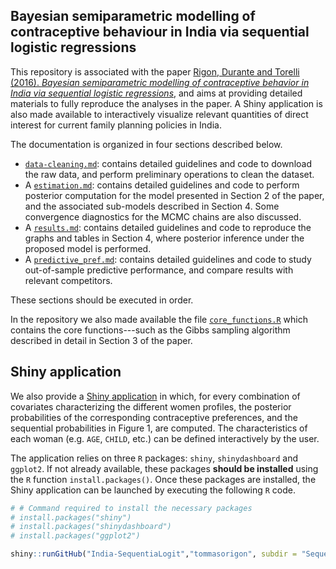## Bayesian semiparametric modelling of contraceptive behaviour in India via sequential logistic regressions

This repository is associated with the paper [Rigon, Durante and Torelli (2016). *Bayesian semiparametric modelling of contraceptive behavior in India via sequential logistic regressions*](https://arxiv.org/abs/1405.7555), and aims at providing detailed materials to fully reproduce the analyses in the paper. A Shiny application is also made available to interactively visualize relevant quantities of direct interest for current family planning policies in India.

The documentation is organized in four sections described below.  

- [`data-cleaning.md`](https://github.com/tommasorigon/India-SequentiaLogit/blob/master/data-cleaning.md): contains detailed guidelines and code to download the raw data, and perform preliminary operations to clean the dataset.
- A [`estimation.md`](https://github.com/tommasorigon/India-SequentiaLogit/blob/master/estimation.md): contains detailed guidelines and code to perform posterior computation for the model presented in Section 2 of the paper, and the associated sub-models described in Section 4. Some convergence diagnostics for the MCMC chains are also discussed.
- A [`results.md`](https://github.com/tommasorigon/India-SequentiaLogit/blob/master/results.md): contains detailed guidelines and code to reproduce the graphs and tables in Section 4, where posterior inference under the proposed model is performed.
- A [`predictive_pref.md`](https://github.com/tommasorigon/India-SequentiaLogit/blob/master/predictive_perf.md): contains detailed guidelines and code to study out-of-sample predictive performance, and compare results with relevant competitors.

These sections should be executed in order.

In the repository we also made available the file [`core_functions.R`](https://github.com/tommasorigon/India-SequentiaLogit/blob/master/core_functions.R) which contains the core functions---such as the Gibbs sampling algorithm described in detail in Section 3 of the paper.

## Shiny application

We also provide a [Shiny application](https://github.com/tommasorigon/India-SequentiaLogit/tree/master/SequentiaLogisticApp) in which, for every combination of covariates characterizing the different women profiles, the posterior probabilities of the corresponding contraceptive preferences, and the sequential probabilities in Figure 1, are computed. The characteristics of each woman (e.g. `AGE`, `CHILD`, etc.) can be defined interactively by the user.

The application relies on three `R` packages: `shiny`, `shinydashboard` and `ggplot2`. If not already available, these packages **should be installed** using the `R` function `install.packages()`. Once these packages are installed, the Shiny application can be launched by executing the following `R` code.

```r
# # Command required to install the necessary packages
# install.packages("shiny")
# install.packages("shinydashboard")
# install.packages("ggplot2")

shiny::runGitHub("India-SequentiaLogit","tommasorigon", subdir = "SequentiaLogisticApp")
```
